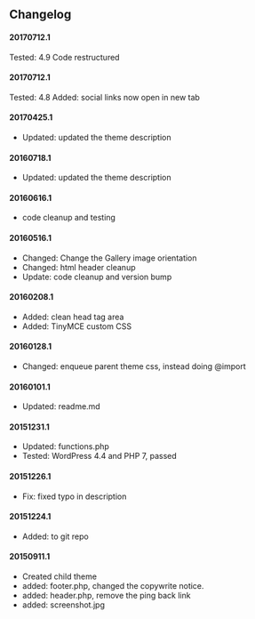 ## Changelog

#### 20170712.1
Tested: 4.9
Code restructured

#### 20170712.1
Tested: 4.8
Added: social links now open in new tab
 
#### 20170425.1
* Updated: updated the theme description

#### 20160718.1
* Updated: updated the theme description

#### 20160616.1
* code cleanup and testing

#### 20160516.1
* Changed: Change the Gallery image orientation
* Changed: html header cleanup
* Update: code cleanup and version bump

#### 20160208.1
* Added: clean head tag area
* Added: TinyMCE custom CSS

#### 20160128.1
* Changed: enqueue parent theme css, instead doing @import

#### 20160101.1
* Updated: readme.md

#### 20151231.1
* Updated: functions.php 
* Tested: WordPress 4.4 and PHP 7, passed
 
#### 20151226.1
* Fix: fixed typo in description

#### 20151224.1
* Added: to git repo

#### 20150911.1
* Created child theme
* added: footer.php, changed the copywrite notice. 
* added: header.php, remove the ping back link
* added: screenshot.jpg

